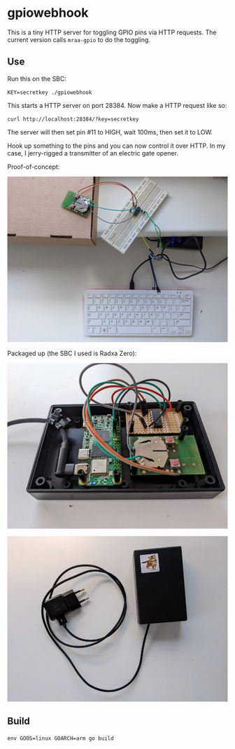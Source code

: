 # gpiowebhook


This is a tiny HTTP server for toggling GPIO pins via HTTP requests.
The current version calls `mraa-gpio` to do the toggling.

## Use

Run this on the SBC:

    KEY=secretkey ./gpiowebhook

This starts a HTTP server on port 28384. Now make a HTTP request like so:

    curl http://localhost:28384/?key=secretkey

The server will then set pin #11 to HIGH, wait 100ms, then set it to LOW.

Hook up something to the pins and you can now control it over HTTP.
In my case, I jerry-rigged a transmitter of an electric gate opener.

Proof-of-concept:

![POC](/docs/poc.jpg?raw=true)

Packaged up (the SBC I used is Radxa Zero):

![Case open](/docs/case-open.jpg?raw=true)

![Case closed](/docs/case-closed.jpg?raw=true)

## Build

    env GOOS=linux GOARCH=arm go build
